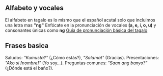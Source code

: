 ## Alfabeto y vocales
El alfabeto en tagalo es lo mismo que el español acutal solo que incluimos una letra mas **"ng"**
Enfócate en la pronunciación de vocales **(a, e, i, o, u)** y consonantes únicas como **ng**
[Guía de pronunciación básica del tagalo](https://www.youtube.com/watch?v=4fMZ_47U6ew)


## Frases basica
Saludos: _"Kumusta?"_ (¿Cómo estás?), _"Salamat"_ (Gracias).
Presentaciones: _"Ako si [nombre]"_ (Yo soy...).
Preguntas comunes: _"Saan ang banyo?"_ (¿Dónde está el baño?).


